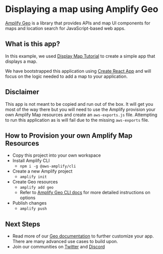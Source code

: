 # Displaying a map using Amplify Geo

[Amplify Geo](https://docs.amplify.aws/lib/geo/getting-started/q/platform/js/) is a library that provides APIs and map UI components for maps and location search for JavaScript-based web apps.

## What is this app?

In this example, we used [Display Map Tutorial](https://docs.amplify.aws/lib/geo/maps/q/platform/js/) to create a simple app that displays a map.

We have bootstrapped this application using [Create React App](https://github.com/facebook/create-react-app) and will focus on the logic needed to add a map to your application.

## Disclaimer

This app is not meant to be copied and run out of the box. It will get you most of the way there but you will need to use the Amplify provision your own Amplify Map resources and create an `aws-exports.js` file. Attempting to run this application as is will fail due to the missing `aws-exports` file.

## How to Provision your own Amplify Map Resources

- Copy this project into your own workspace
- Install Amplify CLI
  - `npm i -g @aws-amplify/cli`
- Create a new Amplify project
  - `amplify init`
- Create Geo resources
  - `amplify add geo`
  - Refer to [Amplify Geo CLI docs](https://docs.amplify.aws/cli/geo/maps/) for more detailed instructions on options
- Publish changes
  - `amplify push`

## Next Steps

- Read more of our [Geo documentation](https://docs.amplify.aws/lib/geo/maps/q/platform/js/) to further customize your app. There are many advanced use cases to build upon.
- Join our communities on [Twitter](https://twitter.com/awsamplify) and [Discord](https://discord.gg/amplify)
